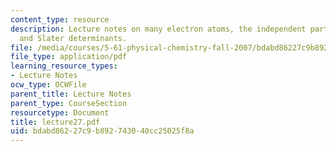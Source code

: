 ```yaml
---
content_type: resource
description: Lecture notes on many electron atoms, the independent particle model,
  and Slater determinants.
file: /media/courses/5-61-physical-chemistry-fall-2007/bdabd86227c9b892743040cc25025f8a_lecture27.pdf
file_type: application/pdf
learning_resource_types:
- Lecture Notes
ocw_type: OCWFile
parent_title: Lecture Notes
parent_type: CourseSection
resourcetype: Document
title: lecture27.pdf
uid: bdabd862-27c9-b892-7430-40cc25025f8a
---
```

